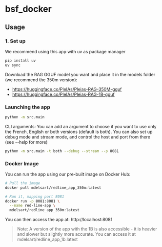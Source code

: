 # bsf_docker

## Usage
### 1. Set up
We recommend using this app with uv as package manager
``` bash
pip install uv
uv sync
```

Download the RAG GGUF model you want and place it in the models folder (we recommend the 350m version):
- https://huggingface.co/PleIAs/Pleias-RAG-350M-gguf
- https://huggingface.co/PleIAs/Pleias-RAG-1B-gguf 



### Launching the app
``` bash
python -m src.main
```

CLI arguments:
You can add an argument to choose if you want to use only the French, English or both versions (default is both). You can also set up debug mode and stream mode, and control the host and port from there (see --help for more)
``` bash
python -m src.main -t both --debug --stream --p 8081
```

### Docker Image

You can run the app using our pre-built image on Docker Hub:

```bash
# Pull the image
docker pull mdelsart/redline_app_350m:latest

# Run it, mapping port 8081
docker run -p 8081:8081 \
  --name red-line-app \
  mdelsart/redline_app_350m:latest
```
You can then access the app at: http://localhost:8081

> Note: 
> A version of the app with the 1B is also accessible - it is heavier and slower but slightly more accurate. You can access it at mdelsart/redline_app_1b:latest